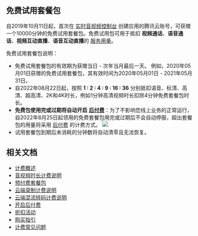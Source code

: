 [](id:Free_trial_package)
## 免费试用套餐包
自2019年10月11日起，首次在 [实时音视频控制台](https://console.cloud.tencent.com/trtc) 创建应用的腾讯云账号，可获赠一个10000分钟的免费试用套餐包。免费试用包可用于抵扣 **视频通话**、**语音通话**、**视频互动直播**、**语音互动直播**的 [服务用量](https://cloud.tencent.com/document/product/647/44248#price)。

免费试用套餐包说明：
- 免费试用套餐包的有效期为获赠当日 - 次年当月最后一天。
例如，2020年05月01日获赠的免费试用套餐包，其有效时间为2020年05月01日 - 2021年05月31日。
- 自2022年08月22日起，按照 **1 : 2 : 4 : 9 : 16 : 36** 分别抵扣语音、标清、高清、超高清、2K和4K时长，例如1分钟高清视频时长扣除4分钟免费套餐包时长。
- **免费包使用完或过期将自动开启** [**后付费**](https://cloud.tencent.com/document/product/647/44248)：为了不影响您线上业务的正常运行，自2022年8月25日起领用的免费套餐包用完或过期后不会自动停服，超出套餐包的用量将采用 [后付费](https://cloud.tencent.com/document/product/647/44248) 的计费方式。
![](https://qcloudimg.tencent-cloud.cn/raw/307eb8a93a91fbea50c200a00bcca937.png)
- 试用套餐包到期后未消耗的分钟数将自动清零且无法恢复。

## 相关文档

- [计费概述](https://cloud.tencent.com/document/product/647/17157)
- [音视频时长计费说明](https://cloud.tencent.com/document/product/647/44248)
- [预付费套餐包](https://cloud.tencent.com/document/product/647/44247)
- [云端录制计费说明](https://cloud.tencent.com/document/product/647/75047)
- [云端混流转码计费说明](https://cloud.tencent.com/document/product/647/49446)
- [开启后付费](https://cloud.tencent.com/document/product/647/59756)
- [折扣活动](https://cloud.tencent.com/document/product/647/58254)
- [购买指引](https://cloud.tencent.com/document/product/647/37099)
- [计费常见问题](https://cloud.tencent.com/document/product/647/44364)
